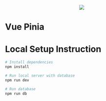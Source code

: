 <p align="center">
  <img src="https://pinia.vuejs.org/logo.svg">
</p>




# Vue Pinia

# Local Setup Instruction

```sh
# Install dependencies
npm install

# Run local server with database
npm run dev
```

```sh
# Run database
npm run db
```
